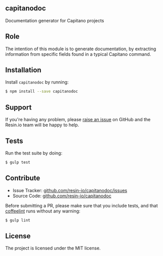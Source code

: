 capitanodoc
-----------

Documentation generator for Capitano projects

Role
----

The intention of this module is to generate documentation, by extracting information from specific fields found in a typical Capitano command.

Installation
------------

Install `capitanodoc` by running:

```sh
$ npm install --save capitanodoc
```

Support
-------

If you're having any problem, please [raise an issue](https://github.com/resin-io/capitanodoc/issues/new) on GitHub and the Resin.io team will be happy to help.

Tests
-----

Run the test suite by doing:

```sh
$ gulp test
```

Contribute
----------

- Issue Tracker: [github.com/resin-io/capitanodoc/issues](https://github.com/resin-io/capitanodoc/issues)
- Source Code: [github.com/resin-io/capitanodoc](https://github.com/resin-io/capitanodoc)

Before submitting a PR, please make sure that you include tests, and that [coffeelint](http://www.coffeelint.org/) runs without any warning:

```sh
$ gulp lint
```

License
-------

The project is licensed under the MIT license.
